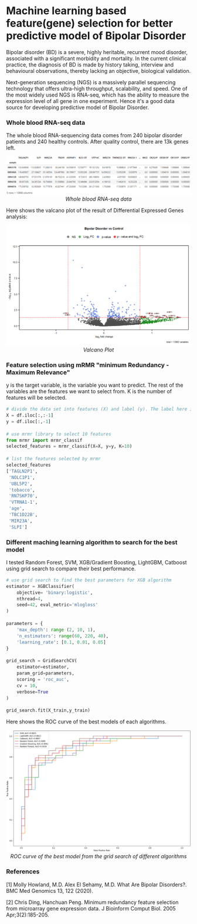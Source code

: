 # Machine learning based feature(gene) selection for better predictive model of Bipolar Disorder #

Bipolar disorder (BD) is a severe, highly heritable, recurrent mood disorder, associated with a significant morbidity and mortality. In the current clinical practice, the diagnosis of BD is made by history taking, interview and behavioural observations, thereby lacking an objective, biological validation. 

Next-generation sequencing (NGS) is a massively parallel sequencing technology that offers ultra-high throughput, scalability, and speed. One of the most widely used NGS is RNA-seq, which has the ability to measure the expression level of all gene in one experiment. Hence it's a good data source for developing predictive model of Bipolar Disorder.


### Whole blood RNA-seq data ###

The whole blood RNA-sequencing data comes from 240 bipolar disorder patients and 240 healthy controls. After quality control, there are 13k genes left.


<p align="center">
<img src="/imgs/RNA_seq_raw.png">
<br>
<em>Whole blood RNA-seq data</em></p>

Here shows the valcano plot of the result of Differential Expressed Genes analysis:

<p align="center">
<img src="/imgs/valcano.png">
<br>
<em>Valcano Plot</em></p>

### Feature selection using mRMR "minimum Redundancy - Maximum Relevance" ###
y is the target variable, is the variable you want to predict. The rest of the variables are the features we want to select from. K is the number of features will be selected.

```python
# divide the data set into features (X) and label (y). The label here is the Bipolar disorder diagnosis.
X = df.iloc[:,:-1]
y = df.iloc[:,-1]

# use mrmr library to select 10 features
from mrmr import mrmr_classif
selected_features = mrmr_classif(X=X, y=y, K=10)

# list the features selected by mrmr
selected_features
['TAGLN2P1',
 'NOLC1P1',
 'UBL5P2',
 'tobacco',
 'RN7SKP70',
 'VTRNA1-1',
 'age',
 'TBC1D22B',
 'MIR23A',
 'SLPI']
```

### Different maching learning algorithm to search for the best model ###

I tested Random Forest, SVM, XGB/Gradient Boosting, LightGBM, Catboost using grid search to compare their best performance.

```python
# use grid search to find the best parameters for XGB algorithm
estimator = XGBClassifier(
    objective= 'binary:logistic',
    nthread=4,
    seed=42, eval_metric='mlogloss'
)

parameters = {
    'max_depth': range (2, 10, 1),
    'n_estimators': range(60, 220, 40),
    'learning_rate': [0.1, 0.01, 0.05]
}

grid_search = GridSearchCV(
    estimator=estimator,
    param_grid=parameters,
    scoring = 'roc_auc',
    cv = 10,
    verbose=True
)

grid_search.fit(X_train,y_train)
```
Here shows the ROC curve of the best models of each algorithms.

<p align="center">
<img src="/imgs/Roc.png">
<br>
<em>ROC curve of the best model from the grid search of different algorithms</em></p>

### References ###
[1] Molly Howland, M.D. Alex El Sehamy, M.D. What Are Bipolar Disorders?. BMC Med Genomics 13, 122 (2020).

[2] Chris Ding, Hanchuan Peng. Minimum redundancy feature selection from microarray gene expression data. J Bioinform Comput Biol. 2005 Apr;3(2):185-205.

